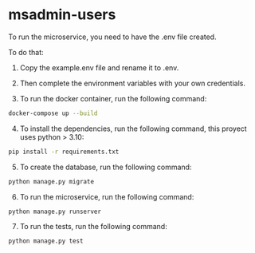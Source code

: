 # msadmin-users

To run the microservice, you need to have the .env file created.

To do that:
1. Copy the example.env file and rename it to .env.
2. Then complete the environment variables with your own credentials.

3. To run the docker container, run the following command:
```bash
docker-compose up --build
```
4. To install the dependencies, run the following command, this proyect uses python > 3.10:
```bash
pip install -r requirements.txt
```
5. To create the database, run the following command:
```bash
python manage.py migrate
```
6. To run the microservice, run the following command:
```bash
python manage.py runserver
```
7. To run the tests, run the following command:
```bash
python manage.py test
```
